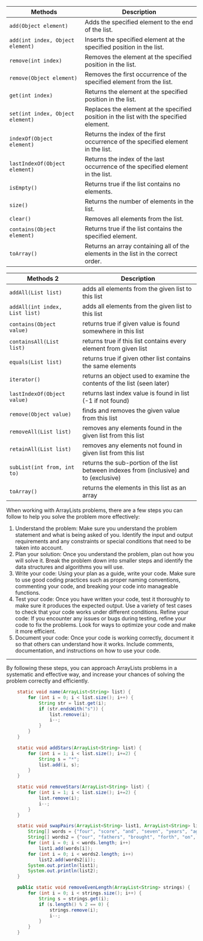 | Methods                          | Description                                                                            |
|----------------------------------|----------------------------------------------------------------------------------------|
| `add(Object element)`            | Adds the specified element to the end of the list.                                     |
| `add(int index, Object element)` | Inserts the specified element at the specified position in the list.                   |
| `remove(int index)`              | Removes the element at the specified position in the list.                             |
| `remove(Object element)`         | Removes the first occurrence of the specified element from the list.                   |
| `get(int index)`                 | Returns the element at the specified position in the list.                             |
| `set(int index, Object element)` | Replaces the element at the specified position in the list with the specified element. |
| `indexOf(Object element)`        | Returns the index of the first occurrence of the specified element in the list.        |
| `lastIndexOf(Object element)`    | Returns the index of the last occurrence of the specified element in the list.         |
| `isEmpty()`                      | Returns true if the list contains no elements.                                         |
| `size()`                         | Returns the number of elements in the list.                                            |
| `clear()`                        | Removes all elements from the list.                                                    |
| `contains(Object element)`       | Returns true if the list contains the specified element.                               |
| `toArray()`                      | Returns an array containing all of the elements in the list in the correct order.      |

| Methods 2                      | Description                                                                             |
|--------------------------------|-----------------------------------------------------------------------------------------|
| `addAll(List list)`            | adds all elements from the given list to this list                                      |
| `addAll(int index, List list)` | adds all elements from the given list to this list                                      |
| `contains(Object value)`       | returns true if given value is found somewhere in this list                             |
| `containsAll(List list)`       | returns true if this list contains every element from given list                        |
| `equals(List list)`            | returns true if given other list contains the same elements                             |
| `iterator()`                   | returns an object used to examine the contents of the list (seen later)                 |
| `lastIndexOf(Object value)`    | returns last index value is found in list (-1 if not found)                             |
| `remove(Object value)`         | finds and removes the given value from this list                                        |
| `removeAll(List list)`         | removes any elements found in the given list from this list                             |
| `retainAll(List list)`         | removes any elements not found in given list from this list                             |
| `subList(int from, int to)`    | returns the sub-portion of the list between indexes from (inclusive) and to (exclusive) |
| `toArray()`                    | returns the elements in this list as an array                                           |

<p>
When working with ArrayLists problems, there are a few steps you can follow to help you solve the problem more effectively:

1. Understand the problem: Make sure you understand the problem statement and what is being asked of you. Identify the input and output requirements and any constraints or special conditions that need to be taken into account.
2. Plan your solution: Once you understand the problem, plan out how you will solve it. Break the problem down into smaller steps and identify the data structures and algorithms you will use.
3. Write your code: Using your plan as a guide, write your code. Make sure to use good coding practices such as proper naming conventions, commenting your code, and breaking your code into manageable functions.
4. Test your code: Once you have written your code, test it thoroughly to make sure it produces the expected output. Use a variety of test cases to check that your code works under different conditions.
Refine your code: If you encounter any issues or bugs during testing, refine your code to fix the problems. Look for ways to optimize your code and make it more efficient.
5. Document your code: Once your code is working correctly, document it so that others can understand how it works. Include comments, documentation, and instructions on how to use your code.
---
By following these steps, you can approach ArrayLists problems in a systematic and effective way, and increase your chances of solving the problem correctly and efficiently.
</p>

```java
    static void name(ArrayList<String> list) {
        for (int i = 0; i < list.size(); i++) {
            String str = list.get(i);
            if (str.endsWith("s")) {
                list.remove(i);
                i--;
            }
        }
    }
```    
```java
    static void addStars(ArrayList<String> list) {
        for (int i = 1; i < list.size(); i+=2) {
            String s = "*";
            list.add(i, s);
        }
    }
```

```java
    static void removeStars(ArrayList<String> list) {
        for (int i = 1; i < list.size(); i+=2) {
            list.remove(i);
            i--;
        }
    }
```

```java
    static void swapPairs(ArrayList<String> list1, ArrayList<String> list2) {
        String[] words = {"four", "score", "and", "seven", "years", "ago"};
        String[] words2 = {"our", "fathers", "brought", "forth", "on", "this", "continent"};
        for (int i = 0; i < words.length; i++)
            list1.add(words[i]);
        for (int i = 0; i < words2.length; i++)
            list2.add(words2[i]);
        System.out.println(list1);
        System.out.println(list2);
    }
```
```java
    public static void removeEvenLength(ArrayList<String> strings) {
        for (int i = 0; i < strings.size(); i++) {
            String s = strings.get(i);
            if (s.length() % 2 == 0) {
                strings.remove(i);
                i--;
            }
        }
    }
```
